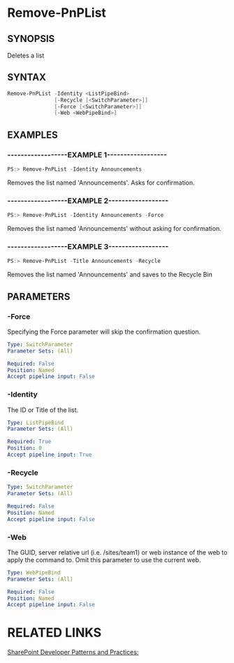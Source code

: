 # Remove-PnPList

## SYNOPSIS
Deletes a list

## SYNTAX 

```powershell
Remove-PnPList -Identity <ListPipeBind>
               [-Recycle [<SwitchParameter>]]
               [-Force [<SwitchParameter>]]
               [-Web <WebPipeBind>]
```


## EXAMPLES

### ------------------EXAMPLE 1------------------
```powershell
PS:> Remove-PnPList -Identity Announcements
```

Removes the list named 'Announcements'. Asks for confirmation.

### ------------------EXAMPLE 2------------------
```powershell
PS:> Remove-PnPList -Identity Announcements -Force
```

Removes the list named 'Announcements' without asking for confirmation.

### ------------------EXAMPLE 3------------------
```powershell
PS:> Remove-PnPList -Title Announcements -Recycle
```

Removes the list named 'Announcements' and saves to the Recycle Bin

## PARAMETERS

### -Force
Specifying the Force parameter will skip the confirmation question.

```yaml
Type: SwitchParameter
Parameter Sets: (All)

Required: False
Position: Named
Accept pipeline input: False
```

### -Identity
The ID or Title of the list.

```yaml
Type: ListPipeBind
Parameter Sets: (All)

Required: True
Position: 0
Accept pipeline input: True
```

### -Recycle


```yaml
Type: SwitchParameter
Parameter Sets: (All)

Required: False
Position: Named
Accept pipeline input: False
```

### -Web
The GUID, server relative url (i.e. /sites/team1) or web instance of the web to apply the command to. Omit this parameter to use the current web.

```yaml
Type: WebPipeBind
Parameter Sets: (All)

Required: False
Position: Named
Accept pipeline input: False
```

# RELATED LINKS

[SharePoint Developer Patterns and Practices:](http://aka.ms/sppnp)
